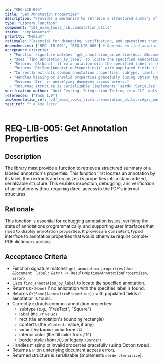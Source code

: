 ```yaml
---
id: "REQ-LIB-005"
title: "Get Annotation Properties"
description: "Provides a mechanism to retrieve a structured summary of an annotation's properties by its label."
type: "Library Function"
component: "pdf_exam_tools_lib::annotation_utils"
status: "Implemented"
priority: "Medium"
rationale: "Essential for debugging, verification, and operations that need to check or display annotation properties. Particularly useful since PDF viewers like Acrobat don't easily expose internal properties."
dependencies: ["REQ-LIB-001", "REQ-LIB-006"] # Depends on find_annotation_by_label and AnnotationProperties struct
acceptance_criteria:
  - "Function signature matches `get_annotation_properties(doc: &Document, label: &str) -> Result<Option<AnnotationProperties>, Error>`."
  - "Uses `find_annotation_by_label` to locate the specified annotation."
  - "Returns `Ok(None)` if no annotation with the specified label is found."
  - "Returns `Ok(Some(AnnotationProperties))` with populated fields if annotation is found."
  - "Correctly extracts common annotation properties: subtype, label, rect, contents, color, interior color, and border style."
  - "Handles missing or invalid properties gracefully (using Option types)."
  - "Returns `Err` on underlying document access errors."
  - "Returned structure is serializable (implements `serde::Serialize`)."
verification_method: "Unit Testing, Integration Testing (via CLI tools)"
references: ["Task 1.9"]
implementation_ref: "pdf_exam_tools_lib/src/annotation_utils.rs#get_annotation_properties"
test_ref: "" # Add later
---
```


# REQ-LIB-005: Get Annotation Properties

## Description
The library must provide a function to retrieve a structured summary of a labeled annotation's properties. This function first locates an annotation by its label, then extracts and organizes its properties into a standardized, serializable structure. This enables inspection, debugging, and verification of annotations without requiring direct access to the PDF's internal structures.

## Rationale
This function is essential for debugging annotation issues, verifying the state of annotations programmatically, and supporting user interfaces that need to display annotation properties. It provides a consistent, typed interface to annotation properties that would otherwise require complex PDF dictionary parsing.

## Acceptance Criteria
- Function signature matches `get_annotation_properties(doc: &Document, label: &str) -> Result<Option<AnnotationProperties>, Error>`.
- Uses `find_annotation_by_label` to locate the specified annotation.
- Returns `Ok(None)` if no annotation with the specified label is found.
- Returns `Ok(Some(AnnotationProperties))` with populated fields if annotation is found.
- Correctly extracts common annotation properties:
  - subtype (e.g., "FreeText", "Square")
  - label (the `/T` value)
  - rect (the annotation's bounding rectangle)
  - contents (the `/Contents` value, if any)
  - color (the border color from `/C`)
  - interior color (the fill color from `/IC`)
  - border style (from `/BS` or legacy `/Border`)
- Handles missing or invalid properties gracefully (using Option types).
- Returns `Err` on underlying document access errors.
- Returned structure is serializable (implements `serde::Serialize`).